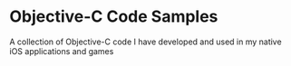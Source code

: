 Objective-C Code Samples
=======

A collection of Objective-C code I have developed and used in my native iOS applications and games